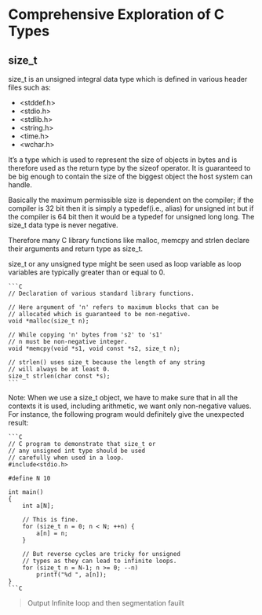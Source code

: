 # Comprehensive Exploration of C Types

## size_t

size_t is an unsigned integral data type which is defined in various header files such as:

* <stddef.h>
* <stdio.h>
* <stdlib.h>
* <string.h>
* <time.h>
* <wchar.h>

It’s a type which is used to represent the size of objects in bytes and is therefore used as the return type by the sizeof operator. It is guaranteed to be big enough to contain the size of the biggest object the host system can handle. 

Basically the maximum permissible size is dependent on the compiler; if the compiler is 32 bit then it is simply a typedef(i.e., alias) for unsigned int but if the compiler is 64 bit then it would be a typedef for unsigned long long. The size_t data type is never negative.

Therefore many C library functions like malloc, memcpy and strlen declare their arguments and return type as size_t.

size_t or any unsigned type might be seen used as loop variable as loop variables are typically greater than or equal to 0.

    ```C
    // Declaration of various standard library functions. 
    
    // Here argument of 'n' refers to maximum blocks that can be 
    // allocated which is guaranteed to be non-negative. 
    void *malloc(size_t n); 
    
    // While copying 'n' bytes from 's2' to 's1' 
    // n must be non-negative integer. 
    void *memcpy(void *s1, void const *s2, size_t n); 
    
    // strlen() uses size_t because the length of any string 
    // will always be at least 0. 
    size_t strlen(char const *s); 
    ```

Note: When we use a size_t object, we have to make sure that in all the contexts it is used, including arithmetic, we want only non-negative values. For instance, the following program would definitely give the unexpected result:

    ```C
    // C program to demonstrate that size_t or 
    // any unsigned int type should be used  
    // carefully when used in a loop. 
    #include<stdio.h> 
    
    #define N 10 
    
    int main() 
    { 
        int a[N]; 
    
        // This is fine. 
        for (size_t n = 0; n < N; ++n) { 
            a[n] = n; 
        } 
            
        // But reverse cycles are tricky for unsigned  
        // types as they can lead to infinite loops. 
        for (size_t n = N-1; n >= 0; --n) 
            printf("%d ", a[n]); 
    } 
    ```C

> Output
> Infinite loop and then segmentation fauilt
